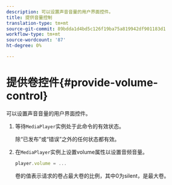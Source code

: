 ```yaml
---
description: 可以设置声音音量的用户界面控件。
title: 提供音量控制
translation-type: tm+mt
source-git-commit: 89bdda1d4bd5c126f19ba75a819942df901183d1
workflow-type: tm+mt
source-wordcount: '87'
ht-degree: 0%

---
```



# 提供卷控件{#provide-volume-control}

可以设置声音音量的用户界面控件。

1. 等待`MediaPlayer`实例处于此命令的有效状态。

   除“已发布”或“错误”之外的任何状态都有效。
1. 在`MediaPlayer`实例上设置volume属性以设置音频音量。

   ```js
   player.volume = ...
   ```

   卷的值表示请求的卷占最大卷的比例，其中0为silent，是最大卷。

